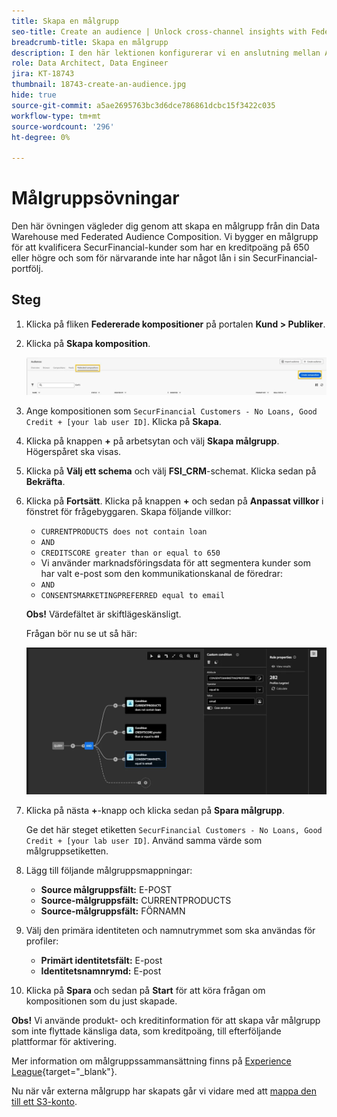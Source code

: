 ```yaml
---
title: Skapa en målgrupp
seo-title: Create an audience | Unlock cross-channel insights with Federated Audience Composition
breadcrumb-title: Skapa en målgrupp
description: I den här lektionen konfigurerar vi en anslutning mellan Adobe Experience Platform och ditt företag Data Warehouse för att aktivera Federated Audience Composition.
role: Data Architect, Data Engineer
jira: KT-18743
thumbnail: 18743-create-an-audience.jpg
hide: true
source-git-commit: a5ae2695763bc3d6dce786861dcbc15f3422c035
workflow-type: tm+mt
source-wordcount: '296'
ht-degree: 0%

---
```



# Målgruppsövningar

Den här övningen vägleder dig genom att skapa en målgrupp från din Data Warehouse med Federated Audience Composition. Vi bygger en målgrupp för att kvalificera SecurFinancial-kunder som har en kreditpoäng på 650 eller högre och som för närvarande inte har något lån i sin SecurFinancial-portfölj.

## Steg

1. Klicka på fliken **Federerade kompositioner** på portalen **Kund > Publiker**.
2. Klicka på **Skapa komposition**.

   ![create-composition](assets/create-composition.png)

3. Ange kompositionen som `SecurFinancial Customers - No Loans, Good Credit + [your lab user ID]`. Klicka på **Skapa**.

4. Klicka på knappen **+** på arbetsytan och välj **Skapa målgrupp**. Högerspåret ska visas.

5. Klicka på **Välj ett schema** och välj **FSI_CRM**-schemat. Klicka sedan på **Bekräfta**.

6. Klicka på **Fortsätt**. Klicka på knappen **+** och sedan på **Anpassat villkor** i fönstret för frågebyggaren. Skapa följande villkor:
   - `CURRENTPRODUCTS does not contain loan`
   - `AND`
   - `CREDITSCORE greater than or equal to 650`
   - Vi använder marknadsföringsdata för att segmentera kunder som har valt e-post som den kommunikationskanal de föredrar:
   - `AND`
   - `CONSENTSMARKETINGPREFERRED equal to email`

   **Obs!** Värdefältet är skiftlägeskänsligt.

   Frågan bör nu se ut så här:

   ![query-builder](assets/query-builder.png)

7. Klicka på nästa **+**-knapp och klicka sedan på **Spara målgrupp**.

   Ge det här steget etiketten `SecurFinancial Customers - No Loans, Good Credit + [your lab user ID]`. Använd samma värde som målgruppsetiketten.

8. Lägg till följande målgruppsmappningar:
   - **Source målgruppsfält:** E-POST
   - **Source-målgruppsfält:** CURRENTPRODUCTS
   - **Source-målgruppsfält:** FÖRNAMN

9. Välj den primära identiteten och namnutrymmet som ska användas för profiler:
   - **Primärt identitetsfält:** E-post
   - **Identitetsnamnrymd:** E-post

10. Klicka på **Spara** och sedan på **Start** för att köra frågan om kompositionen som du just skapade.

**Obs!** Vi använde produkt- och kreditinformation för att skapa vår målgrupp som inte flyttade känsliga data, som kreditpoäng, till efterföljande plattformar för aktivering.

Mer information om målgruppssammansättning finns på [Experience League](https://experienceleague.adobe.com/sv/docs/federated-audience-composition/using/compositions/create-composition/create-composition){target="_blank"}.

Nu när vår externa målgrupp har skapats går vi vidare med att [mappa den till ett S3-konto](map-federated-audience-to-s3.md).
